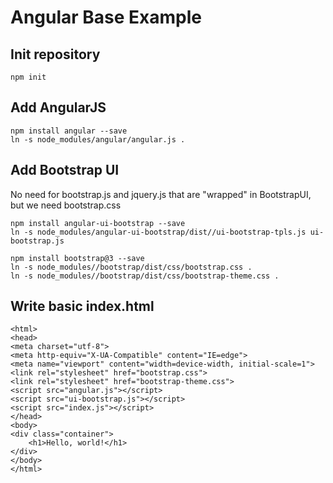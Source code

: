 # Angular Base Example

## Init repository

```
npm init
```

## Add AngularJS

```
npm install angular --save
ln -s node_modules/angular/angular.js .
```

## Add Bootstrap UI

No need for bootstrap.js and jquery.js that are "wrapped" in BootstrapUI, but we need bootstrap.css

```
npm install angular-ui-bootstrap --save
ln -s node_modules/angular-ui-bootstrap/dist//ui-bootstrap-tpls.js ui-bootstrap.js

npm install bootstrap@3 --save
ln -s node_modules//bootstrap/dist/css/bootstrap.css .
ln -s node_modules//bootstrap/dist/css/bootstrap-theme.css .
```

## Write basic index.html

```
<html>
<head>
<meta charset="utf-8">
<meta http-equiv="X-UA-Compatible" content="IE=edge">
<meta name="viewport" content="width=device-width, initial-scale=1">
<link rel="stylesheet" href="bootstrap.css">
<link rel="stylesheet" href="bootstrap-theme.css">
<script src="angular.js"></script>
<script src="ui-bootstrap.js"></script>
<script src="index.js"></script>
</head>
<body>
<div class="container">
    <h1>Hello, world!</h1>
</div>
</body>
</html>
```

